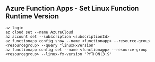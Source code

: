 ## Azure Function Apps  - Set Linux Function Runtime Version
```
az login
az cloud set --name AzureCloud
az account set --subscription <subscriptionId>
az functionapp config show --name <functionapp> --resource-group <resourcegroup> --query "linuxFxVersion"
az functionapp config set --name <functionapp> --resource-group <resourcegroup> --linux-fx-version "PYTHON|3.9"
```
